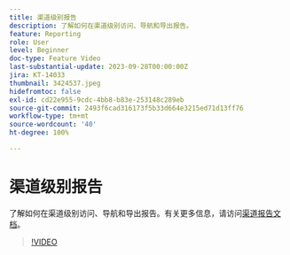 ```yaml
---
title: 渠道级别报告
description: 了解如何在渠道级别访问、导航和导出报告。
feature: Reporting
role: User
level: Beginner
doc-type: Feature Video
last-substantial-update: 2023-09-28T00:00:00Z
jira: KT-14033
thumbnail: 3424537.jpeg
hidefromtoc: false
exl-id: cd22e955-9cdc-4bb8-b83e-253148c289eb
source-git-commit: 2493f6cad316173f5b33d664e3215ed71d13ff76
workflow-type: tm+mt
source-wordcount: '40'
ht-degree: 100%

---
```


# 渠道级别报告

了解如何在渠道级别访问、导航和导出报告。有关更多信息，请访问[渠道报告文档](https://experienceleague.adobe.com/docs/journey-optimizer/using/reporting/channel-report/channel-report.html?lang=zh-Hans)。

>[!VIDEO](https://video.tv.adobe.com/v/3448049/?learn=on&captions=chi_hans)
